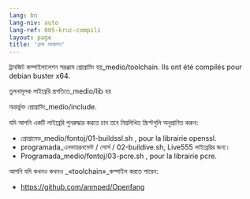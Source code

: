 ```yaml
---
lang: bn
lang-niv: auto
lang-ref: 005-kruc-compili
layout: page
title: 'ক্রস সংকলন'
---
```



ট্রানজিট কম্পাইলালেশন সরঞ্জাম প্রোগ্রামিং হয়_medio/toolchain.
Ils ont été compilés pour debian buster x64.



তুলনামূলক লাইব্রেরি প্রগতিতে_medio/lib
হয়


অন্তর্ভুক্ত প্রোগ্রামিং_medio/include.



যদি আপনি একটি লাইব্রেরি পুনরুদ্ধার করতে চান তবে নিম্নলিখিত স্ক্রিপ্টগুলি অনুপ্রাণিত করুন:
* প্রোগ্রামেড_medio/fontoj/01-buildssl.sh , pour la librairie openssl.
* programada_এনভায়রনমেন্ট / সোর্স / 02-buildive.sh, Live555 লাইব্রেরির জন্য।
* Programada_medio/fontoj/03-pcre.sh , pour la librairie pcre.




আপনি যদি কখনও কখনও _«toolchain»_কম্পাইল করতে পারেন:
 * https://github.com/anmped/Openfang


